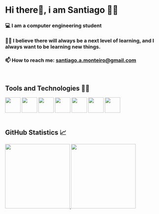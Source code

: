 
# Hi there👋, i am Santiago 👨‍💻


### 💻️ I am a computer engineering student
### 👨‍🚀️ I believe there will always be a next level of learning, and I always want to be learning new things.
### 📫 How to reach me: santiago.a.monteiro@gmail.com

<br />

## Tools and Technologies 👨‍🔧

<div>
  <img src="https://cdn.jsdelivr.net/gh/devicons/devicon/icons/react/react-original.svg" height="50" width="50" />
  <img src="https://cdn.jsdelivr.net/gh/devicons/devicon/icons/nodejs/nodejs-original.svg" height="50" width="50"  />
  <img src="https://cdn.jsdelivr.net/gh/devicons/devicon/icons/typescript/typescript-plain.svg" height="50" width="50" />
  <img src="https://cdn.jsdelivr.net/gh/devicons/devicon/icons/javascript/javascript-plain.svg" height="50" width="50" />
  <img src="https://cdn.jsdelivr.net/gh/devicons/devicon/icons/html5/html5-plain.svg" height="50" width="50" />
  <img src="https://cdn.jsdelivr.net/gh/devicons/devicon/icons/css3/css3-plain.svg" height="50" width="50" />
  <img src="https://cdn.jsdelivr.net/gh/devicons/devicon/icons/git/git-original.svg" height="50" width="50" />
</div>

<br />

## GitHub Statistics 📈️ 

<div>
  <a href="https://github.com/santiagoMonteiro">
  <img height="210em" src="https://github-readme-stats.vercel.app/api?username=santiagoMonteiro&show_icons=true&theme=github_dark&include_all_commits=true&count_private=true"/>
  <img height="210em" src="https://github-readme-stats.vercel.app/api/top-langs/?username=santiagoMonteiro&layout=compact&langs_count=7&theme=github_dark"/>
</div>
